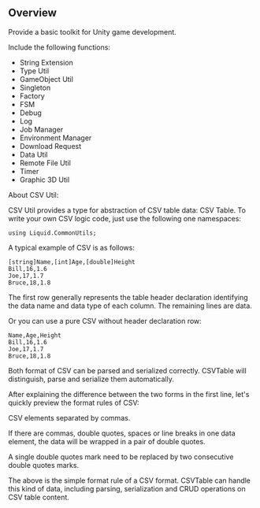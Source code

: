 ## Overview
Provide a basic toolkit for Unity game development.

Include the following functions:
- String Extension
- Type Util
- GameObject Util
- Singleton
- Factory
- FSM
- Debug
- Log
- Job Manager
- Environment Manager
- Download Request
- Data Util
- Remote File Util
- Timer
- Graphic 3D Util

About CSV Util:

CSV Util provides a type for abstraction of CSV table data: CSV Table. 
To write your own CSV logic code, just use the following one namespaces:
```
using Liquid.CommonUtils;
```

A typical example of CSV is as follows:
```
[string]Name,[int]Age,[double]Height
Bill,16,1.6
Joe,17,1.7
Bruce,18,1.8
```

The first row generally represents the table header declaration identifying the data name and data type of each column.
The remaining lines are data.

Or you can use a pure CSV without header declaration row:
```
Name,Age,Height
Bill,16,1.6
Joe,17,1.7
Bruce,18,1.8
```

Both format of CSV can be parsed and serialized correctly. 
CSVTable will distinguish, parse and serialize them automatically.

After explaining the difference between the two forms in the first line,
let's quickly preview the format rules of CSV:

CSV elements separated by commas.

If there are commas, double quotes, spaces or line breaks in one data element,
the data will be wrapped in a pair of double quotes.

A single double quotes mark need to be replaced by two consecutive double quotes marks.

The above is the simple format rule of a CSV format.
CSVTable can handle this kind of data, including parsing, serialization and CRUD operations on CSV table content.